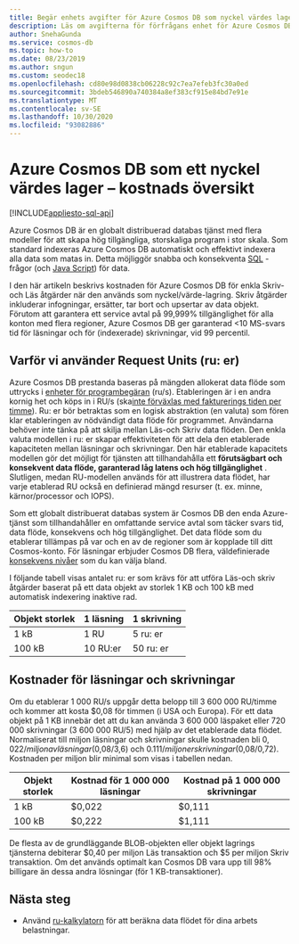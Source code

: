 ```yaml
---
title: Begär enhets avgifter för Azure Cosmos DB som nyckel värdes lager
description: Läs om avgifterna för förfrågans enhet för Azure Cosmos DB för enkla Skriv-och Läs åtgärder när de används som nyckel/värde-lager.
author: SnehaGunda
ms.service: cosmos-db
ms.topic: how-to
ms.date: 08/23/2019
ms.author: sngun
ms.custom: seodec18
ms.openlocfilehash: cd80e98d0838cb06228c92c7ea7efeb3fc30a0ed
ms.sourcegitcommit: 3bdeb546890a740384a8ef383cf915e84bd7e91e
ms.translationtype: MT
ms.contentlocale: sv-SE
ms.lasthandoff: 10/30/2020
ms.locfileid: "93082886"
---
```

# <a name="azure-cosmos-db-as-a-key-value-store--cost-overview"></a>Azure Cosmos DB som ett nyckel värdes lager – kostnads översikt
[!INCLUDE[appliesto-sql-api](includes/appliesto-sql-api.md)]

Azure Cosmos DB är en globalt distribuerad databas tjänst med flera modeller för att skapa hög tillgängliga, storskaliga program i stor skala. Som standard indexeras Azure Cosmos DB automatiskt och effektivt indexera alla data som matas in. Detta möjliggör snabba och konsekventa [SQL](./sql-query-getting-started.md) -frågor (och [Java Script](stored-procedures-triggers-udfs.md)) för data. 

I den här artikeln beskrivs kostnaden för Azure Cosmos DB för enkla Skriv-och Läs åtgärder när den används som nyckel/värde-lagring. Skriv åtgärder inkluderar infogningar, ersätter, tar bort och upsertar av data objekt. Förutom att garantera ett service avtal på 99,999% tillgänglighet för alla konton med flera regioner, Azure Cosmos DB ger garanterad <10 MS-svars tid för läsningar och för (indexerade) skrivningar, vid 99 percentil. 

## <a name="why-we-use-request-units-rus"></a>Varför vi använder Request Units (ru: er)

Azure Cosmos DB prestanda baseras på mängden allokerat data flöde som uttrycks i [enheter för programbegäran](request-units.md) (ru/s). Etableringen är i en andra kornig het och köps in i RU/s (ska[inte förväxlas med fakturerings tiden per timme](https://azure.microsoft.com/pricing/details/cosmos-db/)). Ru: er bör betraktas som en logisk abstraktion (en valuta) som fören klar etableringen av nödvändigt data flöde för programmet. Användarna behöver inte tänka på att skilja mellan Läs-och Skriv data flöden. Den enkla valuta modellen i ru: er skapar effektiviteten för att dela den etablerade kapaciteten mellan läsningar och skrivningar. Den här etablerade kapacitets modellen gör det möjligt för tjänsten att tillhandahålla ett **förutsägbart och konsekvent data flöde, garanterad låg latens och hög tillgänglighet** . Slutligen, medan RU-modellen används för att illustrera data flödet, har varje etablerad RU också en definierad mängd resurser (t. ex. minne, kärnor/processor och IOPS).

Som ett globalt distribuerat databas system är Cosmos DB den enda Azure-tjänst som tillhandahåller en omfattande service avtal som täcker svars tid, data flöde, konsekvens och hög tillgänglighet. Det data flöde som du etablerar tillämpas på var och en av de regioner som är kopplade till ditt Cosmos-konto. För läsningar erbjuder Cosmos DB flera, väldefinierade [konsekvens nivåer](consistency-levels.md) som du kan välja bland. 

I följande tabell visas antalet ru: er som krävs för att utföra Läs-och skriv åtgärder baserat på ett data objekt av storlek 1 KB och 100 kB med automatisk indexering inaktive rad. 

|Objekt storlek|1 läsning|1 skrivning|
|-------------|------|-------|
|1 kB|1 RU|5 ru: er|
|100 kB|10 RU:er|50 ru: er|

## <a name="cost-of-reads-and-writes"></a>Kostnader för läsningar och skrivningar

Om du etablerar 1 000 RU/s uppgår detta belopp till 3 600 000 RU/timme och kommer att kosta $0,08 för timmen (i USA och Europa). För ett data objekt på 1 KB innebär det att du kan använda 3 600 000 läspaket eller 720 000 skrivningar (3 600 000 RU/5) med hjälp av det etablerade data flödet. Normaliserat till miljon läsningar och skrivningar skulle kostnaden bli $0,022/miljon av läsningar ($0,08/3,6) och $0.111/miljoner skrivningar ($0,08/0,72). Kostnaden per miljon blir minimal som visas i tabellen nedan.

|Objekt storlek|Kostnad för 1 000 000 läsningar|Kostnad på 1 000 000 skrivningar|
|-------------|-------|--------|
|1 kB|$0,022|$0,111|
|100 kB|$0,222|$1,111|


De flesta av de grundläggande BLOB-objekten eller objekt lagrings tjänsterna debiterar $0,40 per miljon Läs transaktion och $5 per miljon Skriv transaktion. Om det används optimalt kan Cosmos DB vara upp till 98% billigare än dessa andra lösningar (för 1 KB-transaktioner).

## <a name="next-steps"></a>Nästa steg

* Använd [ru-kalkylatorn](https://cosmos.azure.com/capacitycalculator/) för att beräkna data flödet för dina arbets belastningar.